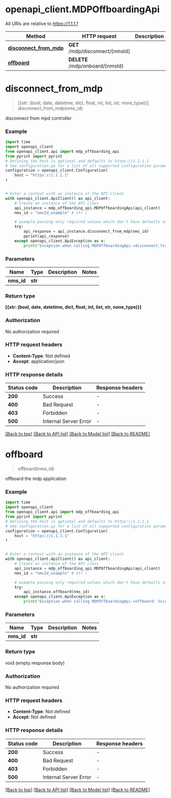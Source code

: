 # openapi_client.MDPOffboardingApi

All URIs are relative to *https://1.1.1.1*

Method | HTTP request | Description
------------- | ------------- | -------------
[**disconnect_from_mdp**](MDPOffboardingApi.md#disconnect_from_mdp) | **GET** /mdp/disconnect/{nmsId} | 
[**offboard**](MDPOffboardingApi.md#offboard) | **DELETE** /mdp/onboard/{nmsId} | 


# **disconnect_from_mdp**
> [{str: (bool, date, datetime, dict, float, int, list, str, none_type)}] disconnect_from_mdp(nms_id)



disconnect from mpd controller

### Example


```python
import time
import openapi_client
from openapi_client.api import mdp_offboarding_api
from pprint import pprint
# Defining the host is optional and defaults to https://1.1.1.1
# See configuration.py for a list of all supported configuration parameters.
configuration = openapi_client.Configuration(
    host = "https://1.1.1.1"
)


# Enter a context with an instance of the API client
with openapi_client.ApiClient() as api_client:
    # Create an instance of the API class
    api_instance = mdp_offboarding_api.MDPOffboardingApi(api_client)
    nms_id = "nmsId_example" # str | 

    # example passing only required values which don't have defaults set
    try:
        api_response = api_instance.disconnect_from_mdp(nms_id)
        pprint(api_response)
    except openapi_client.ApiException as e:
        print("Exception when calling MDPOffboardingApi->disconnect_from_mdp: %s\n" % e)
```


### Parameters

Name | Type | Description  | Notes
------------- | ------------- | ------------- | -------------
 **nms_id** | **str**|  |

### Return type

**[{str: (bool, date, datetime, dict, float, int, list, str, none_type)}]**

### Authorization

No authorization required

### HTTP request headers

 - **Content-Type**: Not defined
 - **Accept**: application/json


### HTTP response details

| Status code | Description | Response headers |
|-------------|-------------|------------------|
**200** | Success |  -  |
**400** | Bad Request |  -  |
**403** | Forbidden |  -  |
**500** | Internal Server Error |  -  |

[[Back to top]](#) [[Back to API list]](../README.md#documentation-for-api-endpoints) [[Back to Model list]](../README.md#documentation-for-models) [[Back to README]](../README.md)

# **offboard**
> offboard(nms_id)



offboard the mdp application

### Example


```python
import time
import openapi_client
from openapi_client.api import mdp_offboarding_api
from pprint import pprint
# Defining the host is optional and defaults to https://1.1.1.1
# See configuration.py for a list of all supported configuration parameters.
configuration = openapi_client.Configuration(
    host = "https://1.1.1.1"
)


# Enter a context with an instance of the API client
with openapi_client.ApiClient() as api_client:
    # Create an instance of the API class
    api_instance = mdp_offboarding_api.MDPOffboardingApi(api_client)
    nms_id = "nmsId_example" # str | 

    # example passing only required values which don't have defaults set
    try:
        api_instance.offboard(nms_id)
    except openapi_client.ApiException as e:
        print("Exception when calling MDPOffboardingApi->offboard: %s\n" % e)
```


### Parameters

Name | Type | Description  | Notes
------------- | ------------- | ------------- | -------------
 **nms_id** | **str**|  |

### Return type

void (empty response body)

### Authorization

No authorization required

### HTTP request headers

 - **Content-Type**: Not defined
 - **Accept**: Not defined


### HTTP response details

| Status code | Description | Response headers |
|-------------|-------------|------------------|
**200** | Success |  -  |
**400** | Bad Request |  -  |
**403** | Forbidden |  -  |
**500** | Internal Server Error |  -  |

[[Back to top]](#) [[Back to API list]](../README.md#documentation-for-api-endpoints) [[Back to Model list]](../README.md#documentation-for-models) [[Back to README]](../README.md)


